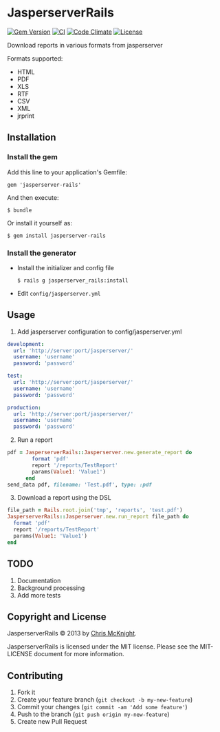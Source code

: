 # JasperserverRails
[![Gem Version](https://img.shields.io/gem/v/jasperserver-rails.svg)](https://rubygems.org/gems/jasperserver-rails)
[![CI](https://img.shields.io/github/actions/workflow/status/cmckni3/ruby-jasperserver/ci.yml)](https://github.com/cmckni3/ruby-jasperserver/actions/workflows/ci.yml)
[![Code Climate](https://api.codeclimate.com/v1/badges/9dfe8fd29537fc32faeb/maintainability)](https://codeclimate.com/github/cmckni3/ruby-jasperserver/maintainability)
[![License](https://img.shields.io/github/license/cmckni3/ruby-jasperserver.svg)](https://github.com/cmckni3/ruby-jasperserver/blob/master/MIT-LICENSE)

Download reports in various formats from jasperserver

Formats supported:

  * HTML
  * PDF
  * XLS
  * RTF
  * CSV
  * XML
  * jrprint

## Installation

### Install the gem

Add this line to your application's Gemfile:

    gem 'jasperserver-rails'

And then execute:

    $ bundle

Or install it yourself as:

    $ gem install jasperserver-rails

### Install the generator

  * Install the initializer and config file

        $ rails g jasperserver_rails:install

* Edit `config/jasperserver.yml`

## Usage

1. Add jasperserver configuration to config/jasperserver.yml

```yaml
development:
  url: 'http://server:port/jasperserver/'
  username: 'username'
  password: 'password'

test:
  url: 'http://server:port/jasperserver/'
  username: 'username'
  password: 'password'

production:
  url: 'http://server:port/jasperserver/'
  username: 'username'
  password: 'password'
```

2. Run a report

```ruby
pdf = JasperserverRails::Jasperserver.new.generate_report do
        format 'pdf'
        report '/reports/TestReport'
        params(Value1: 'Value1')
      end
send_data pdf, filename: 'Test.pdf', type: :pdf
```

3. Download a report using the DSL

```ruby
file_path = Rails.root.join('tmp', 'reports', 'test.pdf')
JasperserverRails::Jasperserver.new.run_report file_path do
  format 'pdf'
  report '/reports/TestReport'
  params(Value1: 'Value1')
end
```

## TODO

1. Documentation
2. Background processing
3. Add more tests

## Copyright and License

JasperserverRails &copy; 2013 by [Chris McKnight](http://github.com/cmckni3).

JasperserverRails is licensed under the MIT license. Please see the MIT-LICENSE document for more information.

## Contributing

1. Fork it
2. Create your feature branch (`git checkout -b my-new-feature`)
3. Commit your changes (`git commit -am 'Add some feature'`)
4. Push to the branch (`git push origin my-new-feature`)
5. Create new Pull Request
